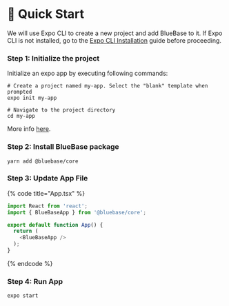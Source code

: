 # 📲 Quick Start

We will use Expo CLI to create a new project and add BlueBase to it. If Expo CLI is not installed, go to the [Expo CLI Installation](https://docs.expo.dev/get-started/installation/) guide before proceeding.

### Step 1: Initialize the project

Initialize an expo app by executing following commands:

```shell
# Create a project named my-app. Select the "blank" template when prompted
expo init my-app

# Navigate to the project directory
cd my-app
```

More info [here](https://docs.expo.dev/get-started/create-a-new-app/).

### Step 2: Install BlueBase package

```shell
yarn add @bluebase/core
```

### Step 3: Update App File

{% code title="App.tsx" %}
```typescript
import React from 'react';
import { BlueBaseApp } from '@bluebase/core';

export default function App() {
  return (
    <BlueBaseApp />
  );
}
```
{% endcode %}

### Step 4: Run App

```shell
expo start
```
